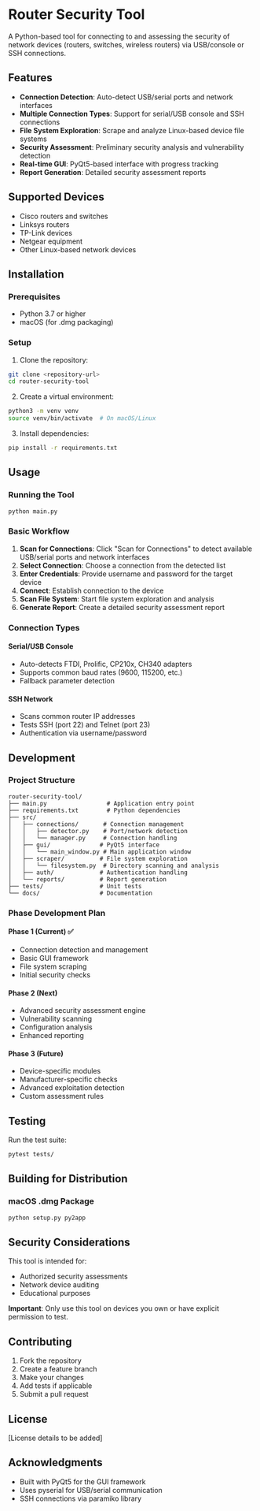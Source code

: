 # Router Security Tool

A Python-based tool for connecting to and assessing the security of network devices (routers, switches, wireless routers) via USB/console or SSH connections.

## Features

- **Connection Detection**: Auto-detect USB/serial ports and network interfaces
- **Multiple Connection Types**: Support for serial/USB console and SSH connections
- **File System Exploration**: Scrape and analyze Linux-based device file systems
- **Security Assessment**: Preliminary security analysis and vulnerability detection
- **Real-time GUI**: PyQt5-based interface with progress tracking
- **Report Generation**: Detailed security assessment reports

## Supported Devices

- Cisco routers and switches
- Linksys routers
- TP-Link devices
- Netgear equipment
- Other Linux-based network devices

## Installation

### Prerequisites

- Python 3.7 or higher
- macOS (for .dmg packaging)

### Setup

1. Clone the repository:
```bash
git clone <repository-url>
cd router-security-tool
```

2. Create a virtual environment:
```bash
python3 -m venv venv
source venv/bin/activate  # On macOS/Linux
```

3. Install dependencies:
```bash
pip install -r requirements.txt
```

## Usage

### Running the Tool

```bash
python main.py
```

### Basic Workflow

1. **Scan for Connections**: Click "Scan for Connections" to detect available USB/serial ports and network interfaces
2. **Select Connection**: Choose a connection from the detected list
3. **Enter Credentials**: Provide username and password for the target device
4. **Connect**: Establish connection to the device
5. **Scan File System**: Start file system exploration and analysis
6. **Generate Report**: Create a detailed security assessment report

### Connection Types

#### Serial/USB Console
- Auto-detects FTDI, Prolific, CP210x, CH340 adapters
- Supports common baud rates (9600, 115200, etc.)
- Fallback parameter detection

#### SSH Network
- Scans common router IP addresses
- Tests SSH (port 22) and Telnet (port 23)
- Authentication via username/password

## Development

### Project Structure

```
router-security-tool/
├── main.py                 # Application entry point
├── requirements.txt        # Python dependencies
├── src/
│   ├── connections/       # Connection management
│   │   ├── detector.py    # Port/network detection
│   │   └── manager.py     # Connection handling
│   ├── gui/              # PyQt5 interface
│   │   └── main_window.py # Main application window
│   ├── scraper/          # File system exploration
│   │   └── filesystem.py  # Directory scanning and analysis
│   ├── auth/             # Authentication handling
│   └── reports/          # Report generation
├── tests/                # Unit tests
└── docs/                 # Documentation
```

### Phase Development Plan

#### Phase 1 (Current) ✅
- Connection detection and management
- Basic GUI framework
- File system scraping
- Initial security checks

#### Phase 2 (Next)
- Advanced security assessment engine
- Vulnerability scanning
- Configuration analysis
- Enhanced reporting

#### Phase 3 (Future)
- Device-specific modules
- Manufacturer-specific checks
- Advanced exploitation detection
- Custom assessment rules

## Testing

Run the test suite:
```bash
pytest tests/
```

## Building for Distribution

### macOS .dmg Package

```bash
python setup.py py2app
```

## Security Considerations

This tool is intended for:
- Authorized security assessments
- Network device auditing
- Educational purposes

**Important**: Only use this tool on devices you own or have explicit permission to test.

## Contributing

1. Fork the repository
2. Create a feature branch
3. Make your changes
4. Add tests if applicable
5. Submit a pull request

## License

[License details to be added]

## Acknowledgments

- Built with PyQt5 for the GUI framework
- Uses pyserial for USB/serial communication
- SSH connections via paramiko library